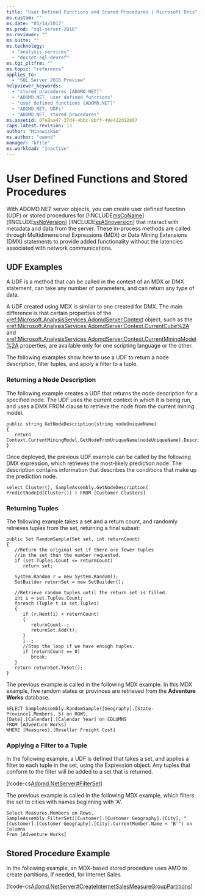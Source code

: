 ```yaml
---
title: "User Defined Functions and Stored Procedures | Microsoft Docs"
ms.custom: ""
ms.date: "03/14/2017"
ms.prod: "sql-server-2016"
ms.reviewer: ""
ms.suite: ""
ms.technology: 
  - "analysis-services"
  - "docset-sql-devref"
ms.tgt_pltfrm: ""
ms.topic: "reference"
applies_to: 
  - "SQL Server 2016 Preview"
helpviewer_keywords: 
  - "stored procedures [ADOMD.NET]"
  - "ADOMD.NET, user defined functions"
  - "user defined functions [ADOMD.NET]"
  - "ADOMD.NET, UDFs"
  - "ADOMD.NET, stored procedures"
ms.assetid: 07e8aa47-37d4-4bbc-8bff-49e422d12897
caps.latest.revision: 13
author: "Minewiskan"
ms.author: "owend"
manager: "kfile"
ms.workload: "Inactive"
---
```

# User Defined Functions and Stored Procedures
  With ADOMD.NET server objects, you can create user defined function (UDF) or stored procedures for [!INCLUDE[msCoName](../../includes/msconame-md.md)] [!INCLUDE[ssNoVersion](../../includes/ssnoversion-md.md)] [!INCLUDE[ssASnoversion](../../includes/ssasnoversion-md.md)] that interact with metadata and data from the server. These in-process methods are called through Multidimensional Expressions (MDX) or Data Mining Extensions (DMX) statements to provide added functionality without the latencies associated with network communications.  
  
## UDF Examples  
 A UDF is a method that can be called in the context of an MDX or DMX statement, can take any number of parameters, and can return any type of data.  
  
 A UDF created using MDX is similar to one created for DMX. The main difference is that certain properties of the <xref:Microsoft.AnalysisServices.AdomdServer.Context> object, such as the <xref:Microsoft.AnalysisServices.AdomdServer.Context.CurrentCube%2A> and <xref:Microsoft.AnalysisServices.AdomdServer.Context.CurrentMiningModel%2A> properties, are available only for one scripting language or the other.  
  
 The following examples show how to use a UDF to return a node description, filter tuples, and apply a filter to a tuple.  
  
### Returning a Node Description  
 The following example creates a UDF that returns the node description for a specified node. The UDF uses the current context in which it is being run, and uses a DMX FROM clause to retrieve the node from the current mining model.  
  
```  
public string GetNodeDescription(string nodeUniqueName)  
{  
   return Context.CurrentMiningModel.GetNodeFromUniqueName(nodeUniqueName).Description;  
}  
```  
  
 Once deployed, the previous UDF example can be called by the following DMX expression, which retrieves the most-likely prediction node. The description contains information that describes the conditions that make up the prediction node.  
  
```  
select Cluster(), SampleAssembly.GetNodeDescription( PredictNodeId(Cluster()) ) FROM [Customer Clusters]  
```  
  
### Returning Tuples  
 The following example takes a set and a return count, and randomly retrieves tuples from the set, returning a final subset:  
  
```  
public Set RandomSample(Set set, int returnCount)  
{  
   //Return the original set if there are fewer tuples  
   //in the set than the number requested.  
   if (set.Tuples.Count <= returnCount)  
      return set;  
  
   System.Random r = new System.Random();  
   SetBuilder returnSet = new SetBuilder();  
  
   //Retrieve random tuples until the return set is filled.  
   int i = set.Tuples.Count;  
   foreach (Tuple t in set.Tuples)  
   {  
      if (r.Next(i) < returnCount)  
      {  
         returnCount--;  
         returnSet.Add(t);  
      }  
      i--;  
      //Stop the loop if we have enough tuples.  
      if (returnCount == 0)  
         break;  
   }  
   return returnSet.ToSet();  
}  
```  
  
 The previous example is called in the following MDX example. In this MDX example, five random states or provinces are retrieved from the **Adventure Works** database.  
  
```  
SELECT SampleAssembly.RandomSample([Geography].[State-Province].Members, 5) on ROWS,   
[Date].[Calendar].[Calendar Year] on COLUMNS  
FROM [Adventure Works]  
WHERE [Measures].[Reseller Freight Cost]  
```  
  
### Applying a Filter to a Tuple  
 In the following example, a UDF is defined that takes a set, and applies a filter to each tuple in the set, using the Expression object. Any tuples that conform to the filter will be added to a set that is returned.  
  
 [!code-cs[Adomd.NetServer#FilterSet](../../analysis-services/multidimensional-models-adomd-net-server/codesnippet/csharp/user-defined-functions-a_1.cs)]  
  
 The previous example is called in the following MDX example, which filters the set to cities with names beginning with 'A'.  
  
```  
Select Measures.Members on Rows,  
SampleAssembly.FilterSet([Customer].[Customer Geography].[City], "[Customer].[Customer Geography].[City].CurrentMember.Name < 'B'") on Columns  
From [Adventure Works]  
```  
  
## Stored Procedure Example  
 In the following example, an MDX-based stored procedure uses AMO to create partitions, if needed, for Internet Sales.  
  
 [!code-cs[Adomd.NetServer#CreateInternetSalesMeasureGroupPartitions](../../analysis-services/multidimensional-models-adomd-net-server/codesnippet/csharp/user-defined-functions-a_2.cs)]  
  
  
